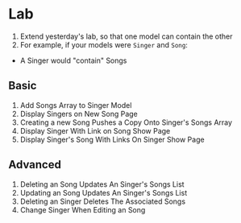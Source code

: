 # Lab

1. Extend yesterday's lab, so that one model can contain the other
1. For example, if your models were `Singer` and `Song`: 
  * A Singer would "contain" Songs

## Basic

1. Add Songs Array to Singer Model
1. Display Singers on New Song Page
1. Creating a new Song Pushes a Copy Onto Singer's Songs Array
1. Display Singer With Link on Song Show Page
1. Display Singer's Song With Links On Singer Show Page

## Advanced

1. Deleting an Song Updates An Singer's Songs List
1. Updating an Song Updates An Singer's Songs List
1. Deleting an Singer Deletes The Associated Songs
1. Change Singer When Editing an Song
